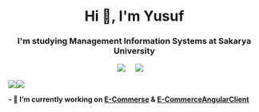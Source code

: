 <h1 align="center">Hi 👋, I'm Yusuf</h1>
<h3 align="center">I'm studying Management Information Systems at <b>Sakarya University</b></h3>
 
<p align='center'>
  <a href="https://www.linkedin.com/in/yusuf-%C3%A7%C4%B1rak/"><img src="https://img.shields.io/badge/linkedin-%230077B5.svg?&style=for-the-badge&logo=linkedin&logoColor=white" /></a>&nbsp;&nbsp;&nbsp;&nbsp;
 <a href="mailto:yusuf10901@hotmail.com"><img src="https://img.shields.io/badge/Outlook-0078D4.svg?&style=for-the-badge&logo=microsoft%20outlook&logoColor=white" /></a>&nbsp;&nbsp;&nbsp;&nbsp;

<a href="https://github.com/yusuf-cirak"><img align="center" src="https://github-readme-stats.vercel.app/api?username=yusuf-cirak&show_icons=true&bg_color=0d1117&text_color=bdc3c7&title_color=F4D03E&icon_color=F4D03E&hide_border=true"/></a><a href="https://github.com/yusuf-cirak"><img align="center" src="https://github-readme-stats.vercel.app/api/top-langs/?username=yusuf-cirak&bg_color=0d1117&text_color=bdc3c7&title_color=F4D03E&hide_border=true&layout=compact&langs_count=7" /></a>
 
  
 <b>- 🔭 I’m currently working on [E-Commerse](https://github.com/yusuf-cirak/ECommerse) & [E-CommerceAngularClient](https://github.com/yusuf-cirak/ECommerceAngularClient)</b>
